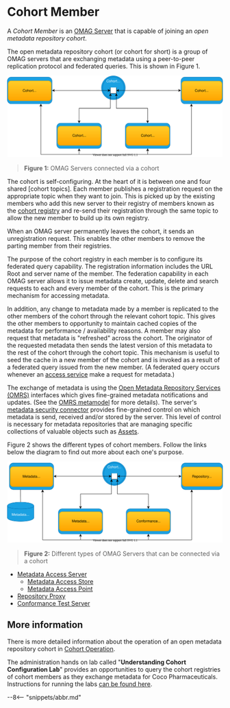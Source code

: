 <!-- SPDX-License-Identifier: CC-BY-4.0 -->
<!-- Copyright Contributors to the ODPi Egeria project 2020. -->

# Cohort Member

A *Cohort Member* is an [OMAG Server](omag-server.md) that is capable of joining an *open metadata repository cohort*.

The open metadata repository cohort (or cohort for short) is a group of OMAG servers that are exchanging metadata using a peer-to-peer replication protocol and federated queries.  This is shown in Figure 1.

![Figure 1](cohort-member.svg)
> **Figure 1:** OMAG Servers connected via a cohort

The cohort is self-configuring.  At the heart of it is between one and four shared
[cohort topics].  Each member publishes a registration request on the appropriate topic when they want to join.  This is picked up by the existing members who add this new server to their registry of members known as the [cohort registry](/egeria-docs/concepts/cohort-registry)
and re-send their registration through the same topic to allow the new member to build up its own registry.

When an OMAG server permanently leaves the cohort, it sends an unregistration request.
This enables the other members to remove the parting member from their registries.

The purpose of the cohort registry in each member is to configure its federated query
capability.
The registration information includes the URL Root and server name
of the member.  The federation capability in each OMAG server allows it to issue
metadata create, update, delete and search requests to each and every member of the
cohort.  This is the primary mechanism for accessing metadata.

In addition, any change to metadata made by a member is replicated to the other
members of the cohort through the relevant cohort topic.  This gives the other members
to opportunity to maintain cached copies of the metadata for performance / availability
reasons.  A member may also request that metadata is "refreshed" across the cohort.
The originator of the requested metadata then sends the latest version of this metadata to
the rest of the cohort through the cohort topic.  This mechanism is useful
to seed the cache in a new member of the cohort and is invoked as a result of a
federated query issued from the new member. (A federated query occurs whenever an
[access service](../../../access-services) make a request for metadata.)

The exchange of metadata is using the [Open Metadata Repository Services (OMRS)](../../../repository-services)
interfaces which gives fine-grained metadata notifications and updates.
(See the [OMRS metamodel](../../../repository-services/docs/metadata-meta-model.md) for more details).
The server's [metadata security connector](../../../common-services/metadata-security)
provides fine-grained control on which metadata is send, received and/or stored by the server.
This level of control is necessary for metadata repositories that are managing
specific collections of valuable objects such as 
[Assets](../../../access-services/docs/concepts/assets).

Figure 2 shows the different types of cohort members.
Follow the links below the diagram to find out more about each one's purpose.

![Figure 2](cohort-member-types.svg)
> **Figure 2:** Different types of OMAG Servers that can be connected via a cohort

* [Metadata Access Server](metadata-access-server.md)
   * [Metadata Access Store](metadata-access-store.md)
   * [Metadata Access Point](metadata-access-point.md)
* [Repository Proxy](repository-proxy.md)
* [Conformance Test Server](conformance-test-server.md)

## More information

There is more detailed information about the operation of an open
metadata repository cohort in 
[Cohort Operation](/egeria-docs/features/cohort-operation).

The administration hands on lab called "**Understanding Cohort Configuration Lab**"
provides an opportunities to query the cohort registries of cohort members as they
exchange metadata for Coco Pharmaceuticals.
Instructions for running the labs [can be found here](/egeria-docs/education/open-metadata-labs).

--8<-- "snippets/abbr.md"